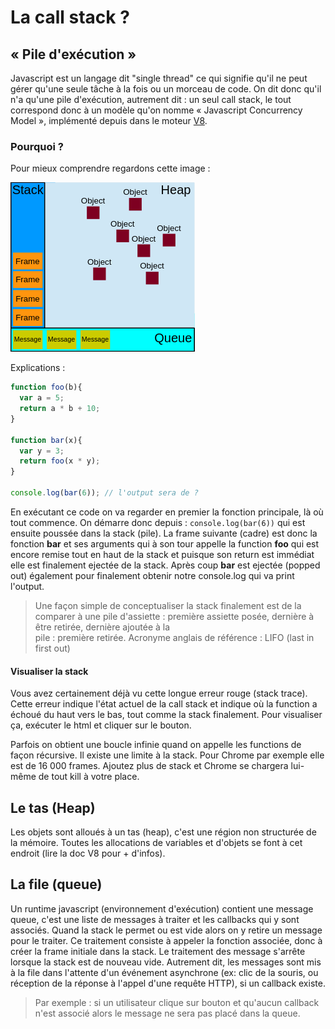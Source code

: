 # La call stack ?

## « Pile d'exécution »

Javascript est un langage dit "single thread" ce qui signifie qu'il ne peut gérer qu'une seule tâche à la fois ou un morceau 
de code. On dit donc qu'il n'a qu'une pile d'exécution, autrement dit : un seul call stack, le tout correspond donc à 
un modèle qu'on nomme « Javascript Concurrency Model », implémenté depuis dans le moteur [V8](https://v8.dev/).

### Pourquoi ?  

Pour mieux comprendre regardons cette image :  

![Image](stack-heap-queue.png)  

Explications :  

```javascript
function foo(b){
  var a = 5;
  return a * b + 10;
}

function bar(x){
  var y = 3;
  return foo(x * y);
}

console.log(bar(6)); // l'output sera de ?
```  

En exécutant ce code on va regarder en premier la fonction principale, là où tout commence. On démarre donc depuis : 
`console.log(bar(6))` qui est ensuite poussée dans la stack (pile). La frame suivante (cadre) est donc la fonction 
**bar** et ses arguments qui à son tour appelle la function **foo** qui est encore remise tout en haut de la stack 
et puisque son return est immédiat elle est finalement ejectée de la stack. Après coup **bar** est ejectée (popped out) 
également pour finalement obtenir notre console.log qui va print l'output.

>Une façon simple de conceptualiser la stack finalement est de la comparer à une pile d'assiette
> : première assiette posée, dernière à être retirée, dernière ajoutée à la   
> pile : première retirée. Acronyme anglais de référence : LIFO (last in first out)

#### Visualiser la stack  

Vous avez certainement déjà vu cette longue erreur rouge (stack trace). Cette erreur indique l'état actuel de la call
stack et indique où la function a échoué du haut vers le bas, tout comme la stack finalement. Pour visualiser ça,
exécuter le html et cliquer sur le bouton.  

Parfois on obtient une boucle infinie quand on appelle les functions de façon récursive. Il existe une limite à la
stack. Pour Chrome par exemple elle est de 16 000 frames. Ajoutez plus de stack et Chrome se chargera lui-même de tout 
kill à votre place.

## Le tas (Heap)  

Les objets sont alloués à un tas (heap), c'est une région non structurée de la mémoire. Toutes les allocations de
variables et d'objets se font à cet endroit (lire la doc V8 pour + d'infos).

## La file (queue)  

Un runtime javascript (environnement d'exécution) contient une message queue, c'est une liste de messages à traiter et
les callbacks qui y sont associés. Quand la stack le permet ou est vide alors on y retire un message pour le traiter.
Ce traitement consiste à appeler la fonction associée, donc à créer la frame initiale dans la stack. Le traitement des
message s'arrête lorsque la stack est de nouveau vide. Autrement dit, les messages sont mis à la file dans l'attente
d'un événement asynchrone (ex: clic de la souris, ou réception de la réponse à l'appel d'une requête HTTP), si un
callback existe.
> Par exemple : si un utilisateur clique sur bouton et qu'aucun callback n'est associé alors le message ne sera pas
> placé dans la queue.



